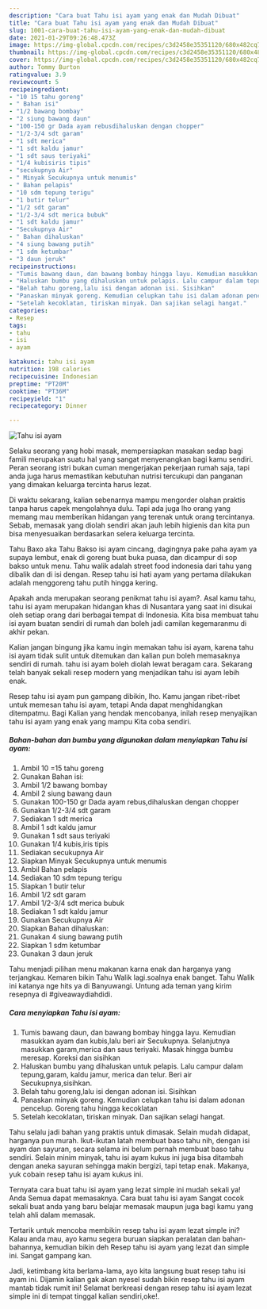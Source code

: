 ```yaml
---
description: "Cara buat Tahu isi ayam yang enak dan Mudah Dibuat"
title: "Cara buat Tahu isi ayam yang enak dan Mudah Dibuat"
slug: 1001-cara-buat-tahu-isi-ayam-yang-enak-dan-mudah-dibuat
date: 2021-01-29T09:26:48.473Z
image: https://img-global.cpcdn.com/recipes/c3d2458e35351120/680x482cq70/tahu-isi-ayam-foto-resep-utama.jpg
thumbnail: https://img-global.cpcdn.com/recipes/c3d2458e35351120/680x482cq70/tahu-isi-ayam-foto-resep-utama.jpg
cover: https://img-global.cpcdn.com/recipes/c3d2458e35351120/680x482cq70/tahu-isi-ayam-foto-resep-utama.jpg
author: Tommy Burton
ratingvalue: 3.9
reviewcount: 5
recipeingredient:
- "10 15 tahu goreng"
- " Bahan isi"
- "1/2 bawang bombay"
- "2 siung bawang daun"
- "100-150 gr Dada ayam rebusdihaluskan dengan chopper"
- "1/2-3/4 sdt garam"
- "1 sdt merica"
- "1 sdt kaldu jamur"
- "1 sdt saus teriyaki"
- "1/4 kubisiris tipis"
- "secukupnya Air"
- " Minyak Secukupnya untuk menumis"
- " Bahan pelapis"
- "10 sdm tepung terigu"
- "1 butir telur"
- "1/2 sdt garam"
- "1/2-3/4 sdt merica bubuk"
- "1 sdt kaldu jamur"
- "Secukupnya Air"
- " Bahan dihaluskan"
- "4 siung bawang putih"
- "1 sdm ketumbar"
- "3 daun jeruk"
recipeinstructions:
- "Tumis bawang daun, dan bawang bombay hingga layu. Kemudian masukkan ayam dan kubis,lalu beri air Secukupnya. Selanjutnya masukkan garam,merica dan saus teriyaki. Masak hingga bumbu meresap. Koreksi dan sisihkan"
- "Haluskan bumbu yang dihaluskan untuk pelapis. Lalu campur dalam tepung,garam, kaldu jamur, merica dan telur. Beri air Secukupnya,sisihkan."
- "Belah tahu goreng,lalu isi dengan adonan isi. Sisihkan"
- "Panaskan minyak goreng. Kemudian celupkan tahu isi dalam adonan pencelup. Goreng tahu hingga kecoklatan"
- "Setelah kecoklatan, tiriskan minyak. Dan sajikan selagi hangat."
categories:
- Resep
tags:
- tahu
- isi
- ayam

katakunci: tahu isi ayam 
nutrition: 198 calories
recipecuisine: Indonesian
preptime: "PT20M"
cooktime: "PT36M"
recipeyield: "1"
recipecategory: Dinner

---
```



![Tahu isi ayam](https://img-global.cpcdn.com/recipes/c3d2458e35351120/680x482cq70/tahu-isi-ayam-foto-resep-utama.jpg)

Selaku seorang yang hobi masak, mempersiapkan masakan sedap bagi famili merupakan suatu hal yang sangat menyenangkan bagi kamu sendiri. Peran seorang istri bukan cuman mengerjakan pekerjaan rumah saja, tapi anda juga harus memastikan kebutuhan nutrisi tercukupi dan panganan yang dimakan keluarga tercinta harus lezat.

Di waktu  sekarang, kalian sebenarnya mampu mengorder olahan praktis tanpa harus capek mengolahnya dulu. Tapi ada juga lho orang yang memang mau memberikan hidangan yang terenak untuk orang tercintanya. Sebab, memasak yang diolah sendiri akan jauh lebih higienis dan kita pun bisa menyesuaikan berdasarkan selera keluarga tercinta. 

Tahu Baxo aka Tahu Bakso isi ayam cincang, dagingnya pake paha ayam ya supaya lembut, enak di goreng buat buka puasa, dan dicampur di sop bakso untuk menu. Tahu walik adalah street food indonesia dari tahu yang dibalik dan di isi dengan. Resep tahu isi hati ayam yang pertama dilakukan adalah menggoreng tahu putih hingga kering.

Apakah anda merupakan seorang penikmat tahu isi ayam?. Asal kamu tahu, tahu isi ayam merupakan hidangan khas di Nusantara yang saat ini disukai oleh setiap orang dari berbagai tempat di Indonesia. Kita bisa membuat tahu isi ayam buatan sendiri di rumah dan boleh jadi camilan kegemaranmu di akhir pekan.

Kalian jangan bingung jika kamu ingin memakan tahu isi ayam, karena tahu isi ayam tidak sulit untuk ditemukan dan kalian pun boleh memasaknya sendiri di rumah. tahu isi ayam boleh diolah lewat beragam cara. Sekarang telah banyak sekali resep modern yang menjadikan tahu isi ayam lebih enak.

Resep tahu isi ayam pun gampang dibikin, lho. Kamu jangan ribet-ribet untuk memesan tahu isi ayam, tetapi Anda dapat menghidangkan ditempatmu. Bagi Kalian yang hendak mencobanya, inilah resep menyajikan tahu isi ayam yang enak yang mampu Kita coba sendiri.

<!--inarticleads1-->

##### Bahan-bahan dan bumbu yang digunakan dalam menyiapkan Tahu isi ayam:

1. Ambil 10 =15 tahu goreng
1. Gunakan  Bahan isi:
1. Ambil 1/2 bawang bombay
1. Ambil 2 siung bawang daun
1. Gunakan 100-150 gr Dada ayam rebus,dihaluskan dengan chopper
1. Gunakan 1/2-3/4 sdt garam
1. Sediakan 1 sdt merica
1. Ambil 1 sdt kaldu jamur
1. Gunakan 1 sdt saus teriyaki
1. Gunakan 1/4 kubis,iris tipis
1. Sediakan secukupnya Air
1. Siapkan  Minyak Secukupnya untuk menumis
1. Ambil  Bahan pelapis
1. Sediakan 10 sdm tepung terigu
1. Siapkan 1 butir telur
1. Ambil 1/2 sdt garam
1. Ambil 1/2-3/4 sdt merica bubuk
1. Sediakan 1 sdt kaldu jamur
1. Gunakan Secukupnya Air
1. Siapkan  Bahan dihaluskan:
1. Gunakan 4 siung bawang putih
1. Siapkan 1 sdm ketumbar
1. Gunakan 3 daun jeruk


Tahu menjadi pilihan menu makanan karna enak dan harganya yang terjangkau. Kemaren bikin Tahu Walik lagi.soalnya enak banget. Tahu Walik ini katanya nge hits ya di Banyuwangi. Untung ada teman yang kirim resepnya di #giveawaydiahdidi. 

<!--inarticleads2-->

##### Cara menyiapkan Tahu isi ayam:

1. Tumis bawang daun, dan bawang bombay hingga layu. Kemudian masukkan ayam dan kubis,lalu beri air Secukupnya. Selanjutnya masukkan garam,merica dan saus teriyaki. Masak hingga bumbu meresap. Koreksi dan sisihkan
1. Haluskan bumbu yang dihaluskan untuk pelapis. Lalu campur dalam tepung,garam, kaldu jamur, merica dan telur. Beri air Secukupnya,sisihkan.
1. Belah tahu goreng,lalu isi dengan adonan isi. Sisihkan
1. Panaskan minyak goreng. Kemudian celupkan tahu isi dalam adonan pencelup. Goreng tahu hingga kecoklatan
1. Setelah kecoklatan, tiriskan minyak. Dan sajikan selagi hangat.


Tahu selalu jadi bahan yang praktis untuk dimasak. Selain mudah didapat, harganya pun murah. Ikut-ikutan latah membuat baso tahu nih, dengan isi ayam dan sayuran, secara selama ini belum pernah membuat baso tahu sendiri. Selain minim minyak, tahu isi ayam kukus ini juga bisa ditambah dengan aneka sayuran sehingga makin bergizi, tapi tetap enak. Makanya, yuk cobain resep tahu isi ayam kukus ini. 

Ternyata cara buat tahu isi ayam yang lezat simple ini mudah sekali ya! Anda Semua dapat memasaknya. Cara buat tahu isi ayam Sangat cocok sekali buat anda yang baru belajar memasak maupun juga bagi kamu yang telah ahli dalam memasak.

Tertarik untuk mencoba membikin resep tahu isi ayam lezat simple ini? Kalau anda mau, ayo kamu segera buruan siapkan peralatan dan bahan-bahannya, kemudian bikin deh Resep tahu isi ayam yang lezat dan simple ini. Sangat gampang kan. 

Jadi, ketimbang kita berlama-lama, ayo kita langsung buat resep tahu isi ayam ini. Dijamin kalian gak akan nyesel sudah bikin resep tahu isi ayam mantab tidak rumit ini! Selamat berkreasi dengan resep tahu isi ayam lezat simple ini di tempat tinggal kalian sendiri,oke!.

